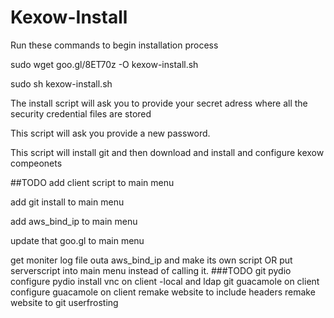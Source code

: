 Kexow-Install
=============
Run these commands to begin installation process

sudo wget goo.gl/8ET70z -O kexow-install.sh


sudo sh kexow-install.sh

The install script will ask you to provide your secret adress where all the security credential files are stored

This script will ask you provide a new password.

This script will install git and then download and install and configure kexow compeonets

##TODO
add client script to main menu

add git install to main menu

add aws_bind_ip to main menu

update that goo.gl to main menu

get moniter log file outa aws_bind_ip and make its own script
OR
put serverscript into main menu instead of calling it.
###TODO
git pydio
configure pydio
install vnc on client -local and ldap
git guacamole on client
configure guacamole on client
remake website to include headers
remake website to git userfrosting
